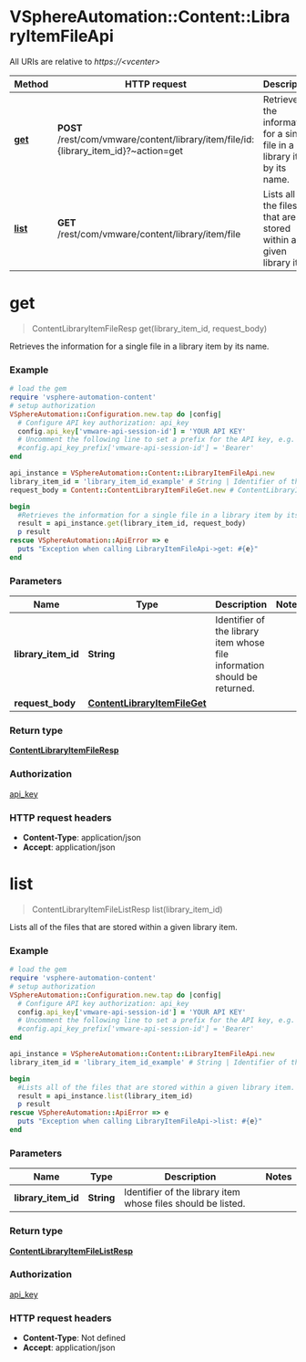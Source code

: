 # VSphereAutomation::Content::LibraryItemFileApi

All URIs are relative to *https://&lt;vcenter&gt;*

Method | HTTP request | Description
------------- | ------------- | -------------
[**get**](LibraryItemFileApi.md#get) | **POST** /rest/com/vmware/content/library/item/file/id:{library_item_id}?~action&#x3D;get | Retrieves the information for a single file in a library item by its name.
[**list**](LibraryItemFileApi.md#list) | **GET** /rest/com/vmware/content/library/item/file | Lists all of the files that are stored within a given library item.


# **get**
> ContentLibraryItemFileResp get(library_item_id, request_body)

Retrieves the information for a single file in a library item by its name.

### Example
```ruby
# load the gem
require 'vsphere-automation-content'
# setup authorization
VSphereAutomation::Configuration.new.tap do |config|
  # Configure API key authorization: api_key
  config.api_key['vmware-api-session-id'] = 'YOUR API KEY'
  # Uncomment the following line to set a prefix for the API key, e.g. 'Bearer' (defaults to nil)
  #config.api_key_prefix['vmware-api-session-id'] = 'Bearer'
end

api_instance = VSphereAutomation::Content::LibraryItemFileApi.new
library_item_id = 'library_item_id_example' # String | Identifier of the library item whose file information should be returned.
request_body = Content::ContentLibraryItemFileGet.new # ContentLibraryItemFileGet | 

begin
  #Retrieves the information for a single file in a library item by its name.
  result = api_instance.get(library_item_id, request_body)
  p result
rescue VSphereAutomation::ApiError => e
  puts "Exception when calling LibraryItemFileApi->get: #{e}"
end
```

### Parameters

Name | Type | Description  | Notes
------------- | ------------- | ------------- | -------------
 **library_item_id** | **String**| Identifier of the library item whose file information should be returned. | 
 **request_body** | [**ContentLibraryItemFileGet**](ContentLibraryItemFileGet.md)|  | 

### Return type

[**ContentLibraryItemFileResp**](ContentLibraryItemFileResp.md)

### Authorization

[api_key](../README.md#api_key)

### HTTP request headers

 - **Content-Type**: application/json
 - **Accept**: application/json



# **list**
> ContentLibraryItemFileListResp list(library_item_id)

Lists all of the files that are stored within a given library item.

### Example
```ruby
# load the gem
require 'vsphere-automation-content'
# setup authorization
VSphereAutomation::Configuration.new.tap do |config|
  # Configure API key authorization: api_key
  config.api_key['vmware-api-session-id'] = 'YOUR API KEY'
  # Uncomment the following line to set a prefix for the API key, e.g. 'Bearer' (defaults to nil)
  #config.api_key_prefix['vmware-api-session-id'] = 'Bearer'
end

api_instance = VSphereAutomation::Content::LibraryItemFileApi.new
library_item_id = 'library_item_id_example' # String | Identifier of the library item whose files should be listed.

begin
  #Lists all of the files that are stored within a given library item.
  result = api_instance.list(library_item_id)
  p result
rescue VSphereAutomation::ApiError => e
  puts "Exception when calling LibraryItemFileApi->list: #{e}"
end
```

### Parameters

Name | Type | Description  | Notes
------------- | ------------- | ------------- | -------------
 **library_item_id** | **String**| Identifier of the library item whose files should be listed. | 

### Return type

[**ContentLibraryItemFileListResp**](ContentLibraryItemFileListResp.md)

### Authorization

[api_key](../README.md#api_key)

### HTTP request headers

 - **Content-Type**: Not defined
 - **Accept**: application/json



